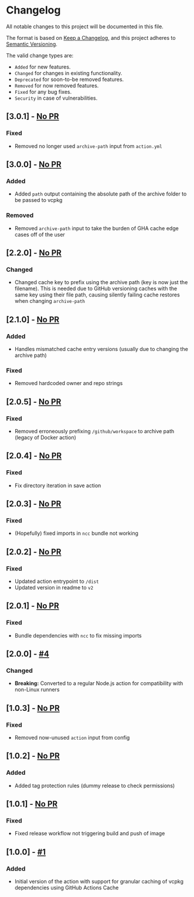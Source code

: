 # Changelog

All notable changes to this project will be documented in this file.

The format is based on [Keep a Changelog](https://keepachangelog.com/en/1.0.0/),
and this project adheres to [Semantic Versioning](https://semver.org/spec/v2.0.0.html).

The valid change types are:

- `Added` for new features.
- `Changed` for changes in existing functionality.
- `Deprecated` for soon-to-be removed features.
- `Removed` for now removed features.
- `Fixed` for any bug fixes.
- `Security` in case of vulnerabilities.

## [3.0.1] - [No PR](#)

### Fixed

- Removed no longer used `archive-path` input from `action.yml`

## [3.0.0] - [No PR](#)

### Added

- Added `path` output containing the absolute path of the archive folder to be passed to vcpkg

### Removed

- Removed `archive-path` input to take the burden of GHA cache edge cases off of the user

## [2.2.0] - [No PR](#)

### Changed

- Changed cache key to prefix using the archive path (key is now just the filename). This is needed due to GitHub
  versioning caches with the same key using their file path, causing silently failing cache restores when changing
  `archive-path`

## [2.1.0] - [No PR](#)

### Added

- Handles mismatched cache entry versions (usually due to changing the archive path)

### Fixed

- Removed hardcoded owner and repo strings

## [2.0.5] - [No PR](#)

### Fixed

- Removed erroneously prefixing `/github/workspace` to archive path (legacy of Docker action)

## [2.0.4] - [No PR](#)

### Fixed

- Fix directory iteration in save action

## [2.0.3] - [No PR](#)

### Fixed

- (Hopefully) fixed imports in `ncc` bundle not working

## [2.0.2] - [No PR](#)

### Fixed

- Updated action entrypoint to `/dist`
- Updated version in readme to `v2`

## [2.0.1] - [No PR](#)

### Fixed

- Bundle dependencies with `ncc` to fix missing imports

## [2.0.0] - [#4](https://github.com/TAServers/vcpkg-cache/pull/4)

### Changed

- **Breaking:** Converted to a regular Node.js action for compatibility with non-Linux runners

## [1.0.3] - [No PR](#)

### Fixed

- Removed now-unused `action` input from config

## [1.0.2] - [No PR](#)

### Added

- Added tag protection rules (dummy release to check permissions)

## [1.0.1] - [No PR](#)

### Fixed

- Fixed release workflow not triggering build and push of image

## [1.0.0] - [#1](https://github.com/TAServers/vcpkg-cache/pull/1)

### Added

- Initial version of the action with support for granular caching of vcpkg dependencies using GitHub Actions Cache
